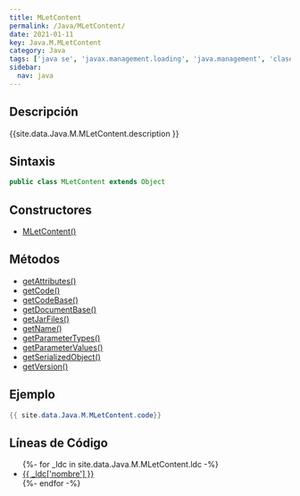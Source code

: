 ```yaml
---
title: MLetContent
permalink: /Java/MLetContent/
date: 2021-01-11
key: Java.M.MLetContent
category: Java
tags: ['java se', 'javax.management.loading', 'java.management', 'clase java', 'Java 1.6']
sidebar: 
  nav: java
---
```


## Descripción
{{site.data.Java.M.MLetContent.description }}

## Sintaxis
~~~java
public class MLetContent extends Object
~~~

## Constructores
* [MLetContent()](/Java/MLetContent/MLetContent/)

## Métodos
* [getAttributes()](/Java/MLetContent/getAttributes)
* [getCode()](/Java/MLetContent/getCode)
* [getCodeBase()](/Java/MLetContent/getCodeBase)
* [getDocumentBase()](/Java/MLetContent/getDocumentBase)
* [getJarFiles()](/Java/MLetContent/getJarFiles)
* [getName()](/Java/MLetContent/getName)
* [getParameterTypes()](/Java/MLetContent/getParameterTypes)
* [getParameterValues()](/Java/MLetContent/getParameterValues)
* [getSerializedObject()](/Java/MLetContent/getSerializedObject)
* [getVersion()](/Java/MLetContent/getVersion)

## Ejemplo
~~~java
{{ site.data.Java.M.MLetContent.code}}
~~~

## Líneas de Código
<ul>
{%- for _ldc in site.data.Java.M.MLetContent.ldc -%}
   <li>
       <a href="{{_ldc['url'] }}">{{ _ldc['nombre'] }}</a>
   </li>
{%- endfor -%}
</ul>
